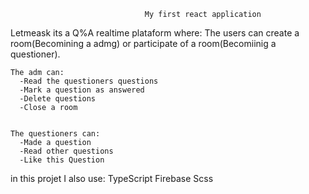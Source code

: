                                   My first react application

  Letmeask its a Q%A realtime plataform where:
    The users can create a room(Becomining a admg) or
    participate of a room(Becomiinig a questioner).
    
    The adm can:
      -Read the questioners questions
      -Mark a question as answered
      -Delete questions
      -Close a room
    
    
    The questioners can:
      -Made a question
      -Read other questions
      -Like this Question






in this projet I also use:
TypeScript
Firebase
Scss
